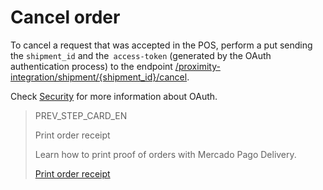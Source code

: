 # Cancel order

To cancel a request that was accepted in the POS, perform a put sending the `shipment_id` and the` access-token` (generated by the OAuth authentication process) to the endpoint [/proximity-integration/shipment/{shipment_id}/cancel](https://www.mercadopago[FAKER][URL][DOMAIN]/developers/pt/reference/mp_delivery/_proximity-integration_shipments_shipment_id_cancel/put). 

Check [Security](https://www.mercadopago[FAKER][URL][DOMAIN]/developers/en/guides/security/oauth/introduction) for more information about OAuth.

> PREV_STEP_CARD_EN
>
> Print order receipt
>
> Learn how to print proof of orders with Mercado Pago Delivery.
>
> [Print order receipt](https://www.mercadopago[FAKER][URL][DOMAIN]/developers/en/guides/mp-delivery/print-order-receipt)